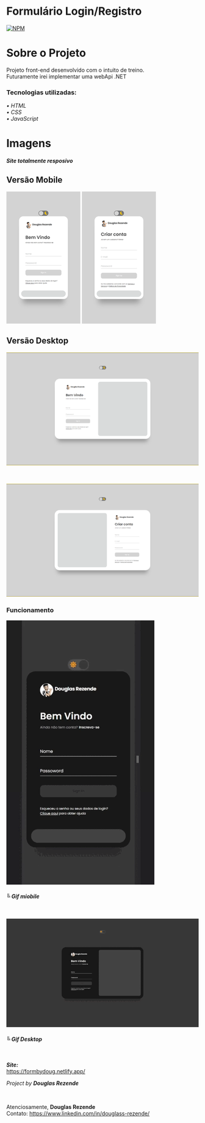 # Formulário Login/Registro 
[![NPM](https://img.shields.io/github/license/DougRezende/login_register)](https://github.com/DougRezende/login_register/blob/main/LICENSE)

# Sobre o Projeto

Projeto front-end desenvolvido com o intuito de treino. <br>
Futuramente irei implementar uma webApi .NET

### Tecnologias utilizadas:
<em>• HTML<br>
• CSS<br>
• JavaScript<br> </em>

# Imagens 
#### <em>Site totalmente resposivo</em>

## Versão Mobile

![Mobile 1](https://github.com/DougRezende/login_register/blob/main/assets/mobile_login.png) ![Mobile 2](https://github.com/DougRezende/login_register/blob/main/assets/mobile_registro.png)

## Versão Desktop

![Desktop 1](https://github.com/DougRezende/login_register/blob/main/assets/pc_login.png)

<br>

![Desktop 2](https://github.com/DougRezende/login_register/blob/main/assets/pc_registro.png)

### Funcionamento

![Gif Mobile](https://github.com/DougRezende/login_register/blob/main/assets/video_mobile.gif)
<br>
#### <em>╚ Gif miobile</em>

<br>

![Gif Desktop](https://github.com/DougRezende/login_register/blob/main/assets/video_pc.gif)
<br>
#### <em>╚ Gif Desktop</em>

<br>

<strong><em>Site:</em></strong><br>
https://formbydoug.netlify.app/

<em>Project by <strong>Douglas Rezende</strong></em>

<br>

Atenciosamente, <strong>Douglas Rezende</strong><br>
Contato: https://www.linkedin.com/in/douglass-rezende/
